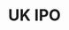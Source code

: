 ---
layout: default
cost: None
description: Snapshots of British patent/SPC applications received and subsequently
  published by the Intellectual Property Office.
documentation: The attached documents describe the data
doi: ' '
last_edit: Mon, 18 Apr 2022 17:49:18 GMT
location: https://www.gov.uk/government/publications/ipo-patent-data
maintained_by: UK Intellectual Property Office, https://www.gov.uk/government/organisations/intellectual-property-office
record_creation_timestamp: 09/02/2021, 09:58:24
slug: /uk_ipo
tags:
- United Kingdom
- patents
terms_of_use: Open Government License 3.0 https://www.nationalarchives.gov.uk/doc/open-government-licence/version/3/
title: UK IPO
uuid: 5d387b72-6d6c-4479-8626-e9a1a9b693f7
---